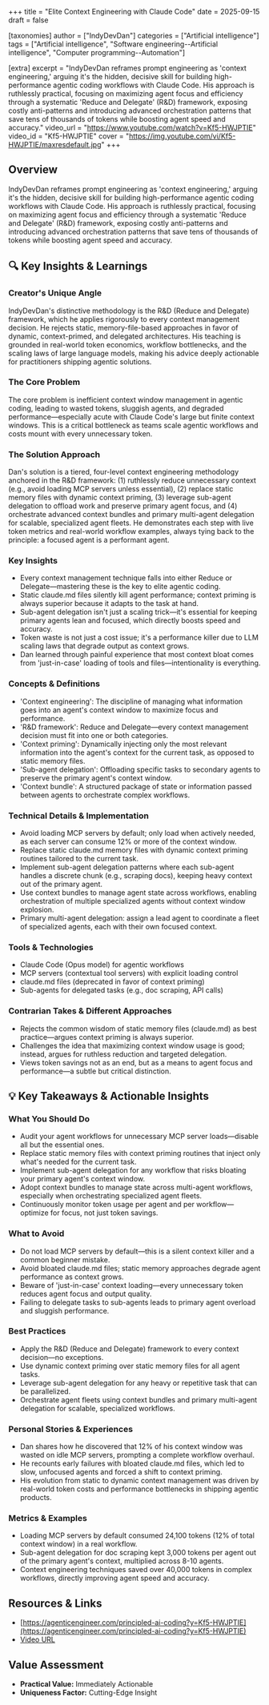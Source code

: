 +++
title = "Elite Context Engineering with Claude Code"
date = 2025-09-15
draft = false

[taxonomies]
author = ["IndyDevDan"]
categories = ["Artificial intelligence"]
tags = ["Artificial intelligence", "Software engineering--Artificial intelligence", "Computer programming--Automation"]

[extra]
excerpt = "IndyDevDan reframes prompt engineering as 'context engineering,' arguing it's the hidden, decisive skill for building high-performance agentic coding workflows with Claude Code. His approach is ruthlessly practical, focusing on maximizing agent focus and efficiency through a systematic 'Reduce and Delegate' (R&D) framework, exposing costly anti-patterns and introducing advanced orchestration patterns that save tens of thousands of tokens while boosting agent speed and accuracy."
video_url = "https://www.youtube.com/watch?v=Kf5-HWJPTIE"
video_id = "Kf5-HWJPTIE"
cover = "https://img.youtube.com/vi/Kf5-HWJPTIE/maxresdefault.jpg"
+++

## Overview

IndyDevDan reframes prompt engineering as 'context engineering,' arguing it's the hidden, decisive skill for building high-performance agentic coding workflows with Claude Code. His approach is ruthlessly practical, focusing on maximizing agent focus and efficiency through a systematic 'Reduce and Delegate' (R&D) framework, exposing costly anti-patterns and introducing advanced orchestration patterns that save tens of thousands of tokens while boosting agent speed and accuracy.

## 🔍 Key Insights & Learnings

### Creator's Unique Angle
IndyDevDan's distinctive methodology is the R&D (Reduce and Delegate) framework, which he applies rigorously to every context management decision. He rejects static, memory-file-based approaches in favor of dynamic, context-primed, and delegated architectures. His teaching is grounded in real-world token economics, workflow bottlenecks, and the scaling laws of large language models, making his advice deeply actionable for practitioners shipping agentic solutions.

### The Core Problem
The core problem is inefficient context window management in agentic coding, leading to wasted tokens, sluggish agents, and degraded performance—especially acute with Claude Code's large but finite context windows. This is a critical bottleneck as teams scale agentic workflows and costs mount with every unnecessary token.

### The Solution Approach
Dan's solution is a tiered, four-level context engineering methodology anchored in the R&D framework: (1) ruthlessly reduce unnecessary context (e.g., avoid loading MCP servers unless essential), (2) replace static memory files with dynamic context priming, (3) leverage sub-agent delegation to offload work and preserve primary agent focus, and (4) orchestrate advanced context bundles and primary multi-agent delegation for scalable, specialized agent fleets. He demonstrates each step with live token metrics and real-world workflow examples, always tying back to the principle: a focused agent is a performant agent.

### Key Insights
- Every context management technique falls into either Reduce or Delegate—mastering these is the key to elite agentic coding.
- Static claude.md files silently kill agent performance; context priming is always superior because it adapts to the task at hand.
- Sub-agent delegation isn't just a scaling trick—it's essential for keeping primary agents lean and focused, which directly boosts speed and accuracy.
- Token waste is not just a cost issue; it's a performance killer due to LLM scaling laws that degrade output as context grows.
- Dan learned through painful experience that most context bloat comes from 'just-in-case' loading of tools and files—intentionality is everything.

### Concepts & Definitions
- 'Context engineering': The discipline of managing what information goes into an agent's context window to maximize focus and performance.
- 'R&D framework': Reduce and Delegate—every context management decision must fit into one or both categories.
- 'Context priming': Dynamically injecting only the most relevant information into the agent's context for the current task, as opposed to static memory files.
- 'Sub-agent delegation': Offloading specific tasks to secondary agents to preserve the primary agent's context window.
- 'Context bundle': A structured package of state or information passed between agents to orchestrate complex workflows.

### Technical Details & Implementation
- Avoid loading MCP servers by default; only load when actively needed, as each server can consume 12% or more of the context window.
- Replace static claude.md memory files with dynamic context priming routines tailored to the current task.
- Implement sub-agent delegation patterns where each sub-agent handles a discrete chunk (e.g., scraping docs), keeping heavy context out of the primary agent.
- Use context bundles to manage agent state across workflows, enabling orchestration of multiple specialized agents without context window explosion.
- Primary multi-agent delegation: assign a lead agent to coordinate a fleet of specialized agents, each with their own focused context.

### Tools & Technologies
- Claude Code (Opus model) for agentic workflows
- MCP servers (contextual tool servers) with explicit loading control
- claude.md files (deprecated in favor of context priming)
- Sub-agents for delegated tasks (e.g., doc scraping, API calls)

### Contrarian Takes & Different Approaches
- Rejects the common wisdom of static memory files (claude.md) as best practice—argues context priming is always superior.
- Challenges the idea that maximizing context window usage is good; instead, argues for ruthless reduction and targeted delegation.
- Views token savings not as an end, but as a means to agent focus and performance—a subtle but critical distinction.

## 💡 Key Takeaways & Actionable Insights

### What You Should Do
- Audit your agent workflows for unnecessary MCP server loads—disable all but the essential ones.
- Replace static memory files with context priming routines that inject only what's needed for the current task.
- Implement sub-agent delegation for any workflow that risks bloating your primary agent's context window.
- Adopt context bundles to manage state across multi-agent workflows, especially when orchestrating specialized agent fleets.
- Continuously monitor token usage per agent and per workflow—optimize for focus, not just token savings.

### What to Avoid
- Do not load MCP servers by default—this is a silent context killer and a common beginner mistake.
- Avoid bloated claude.md files; static memory approaches degrade agent performance as context grows.
- Beware of 'just-in-case' context loading—every unnecessary token reduces agent focus and output quality.
- Failing to delegate tasks to sub-agents leads to primary agent overload and sluggish performance.

### Best Practices
- Apply the R&D (Reduce and Delegate) framework to every context decision—no exceptions.
- Use dynamic context priming over static memory files for all agent tasks.
- Leverage sub-agent delegation for any heavy or repetitive task that can be parallelized.
- Orchestrate agent fleets using context bundles and primary multi-agent delegation for scalable, specialized workflows.

### Personal Stories & Experiences
- Dan shares how he discovered that 12% of his context window was wasted on idle MCP servers, prompting a complete workflow overhaul.
- He recounts early failures with bloated claude.md files, which led to slow, unfocused agents and forced a shift to context priming.
- His evolution from static to dynamic context management was driven by real-world token costs and performance bottlenecks in shipping agentic products.

### Metrics & Examples
- Loading MCP servers by default consumed 24,100 tokens (12% of total context window) in a real workflow.
- Sub-agent delegation for doc scraping kept 3,000 tokens per agent out of the primary agent's context, multiplied across 8-10 agents.
- Context engineering techniques saved over 40,000 tokens in complex workflows, directly improving agent speed and accuracy.

## Resources & Links

- [https://agenticengineer.com/principled-ai-coding?y=Kf5-HWJPTIE](https://agenticengineer.com/principled-ai-coding?y=Kf5-HWJPTIE)
- [Video URL](https://www.youtube.com/watch?v=Kf5-HWJPTIE)

## Value Assessment
- **Practical Value:** Immediately Actionable
- **Uniqueness Factor:** Cutting-Edge Insight

